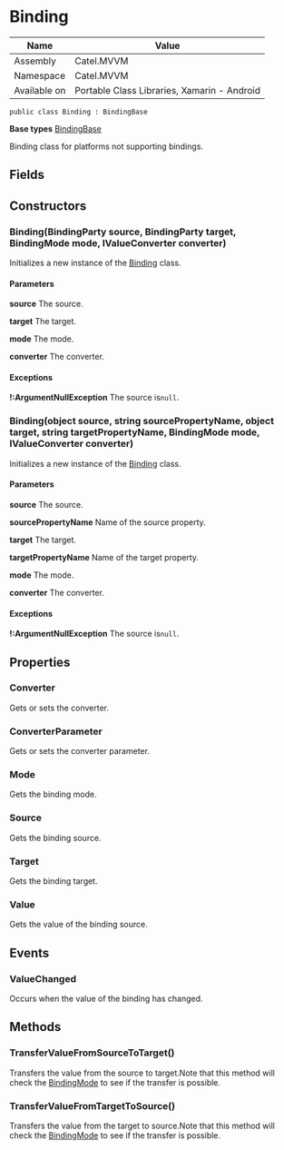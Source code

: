 

# Binding

Name|Value
---|---
Assembly|Catel.MVVM
Namespace|Catel.MVVM
Available on|Portable Class Libraries, Xamarin - Android

```
public class Binding : BindingBase
```

**Base types**
[BindingBase](/Catel.MVVM\Catel\MVVM\BindingBase.md)


Binding class for platforms not supporting bindings.



## Fields

## Constructors

### Binding(BindingParty source, BindingParty target, BindingMode mode, IValueConverter converter)

Initializes a new instance of the [Binding](#) class.

#### Parameters

**source**
The source.

**target**
The target.

**mode**
The mode.

**converter**
The converter.

#### Exceptions

**!:ArgumentNullException**
The source is`null`.



### Binding(object source, string sourcePropertyName, object target, string targetPropertyName, BindingMode mode, IValueConverter converter)

Initializes a new instance of the [Binding](#) class.

#### Parameters

**source**
The source.

**sourcePropertyName**
Name of the source property.

**target**
The target.

**targetPropertyName**
Name of the target property.

**mode**
The mode.

**converter**
The converter.

#### Exceptions

**!:ArgumentNullException**
The source is`null`.



## Properties

### Converter

Gets or sets the converter.



### ConverterParameter

Gets or sets the converter parameter.



### Mode

Gets the binding mode.



### Source

Gets the binding source.



### Target

Gets the binding target.



### Value

Gets the value of the binding source.



## Events

### ValueChanged

Occurs when the value of the binding has changed.



## Methods

### TransferValueFromSourceToTarget()

Transfers the value from the source to target.Note that this method will check the [BindingMode](#) to see if the transfer is possible.



### TransferValueFromTargetToSource()

Transfers the value from the target to source.Note that this method will check the [BindingMode](#) to see if the transfer is possible.



